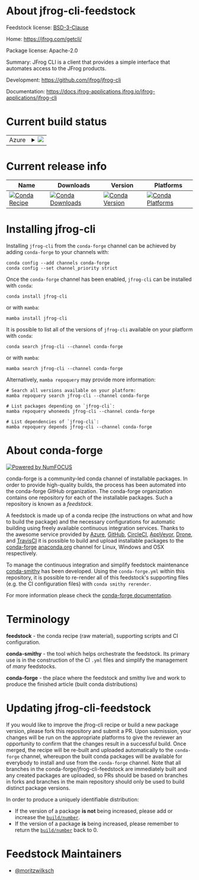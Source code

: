 About jfrog-cli-feedstock
=========================

Feedstock license: [BSD-3-Clause](https://github.com/conda-forge/jfrog-cli-feedstock/blob/main/LICENSE.txt)

Home: https://jfrog.com/getcli/

Package license: Apache-2.0

Summary: JFrog CLI is a client that provides a simple interface that automates access to the JFrog products.

Development: https://github.com/jfrog/jfrog-cli

Documentation: https://docs.jfrog-applications.jfrog.io/jfrog-applications/jfrog-cli

Current build status
====================


<table>
    
  <tr>
    <td>Azure</td>
    <td>
      <details>
        <summary>
          <a href="https://dev.azure.com/conda-forge/feedstock-builds/_build/latest?definitionId=23475&branchName=main">
            <img src="https://dev.azure.com/conda-forge/feedstock-builds/_apis/build/status/jfrog-cli-feedstock?branchName=main">
          </a>
        </summary>
        <table>
          <thead><tr><th>Variant</th><th>Status</th></tr></thead>
          <tbody><tr>
              <td>linux_64</td>
              <td>
                <a href="https://dev.azure.com/conda-forge/feedstock-builds/_build/latest?definitionId=23475&branchName=main">
                  <img src="https://dev.azure.com/conda-forge/feedstock-builds/_apis/build/status/jfrog-cli-feedstock?branchName=main&jobName=linux&configuration=linux%20linux_64_" alt="variant">
                </a>
              </td>
            </tr><tr>
              <td>linux_aarch64</td>
              <td>
                <a href="https://dev.azure.com/conda-forge/feedstock-builds/_build/latest?definitionId=23475&branchName=main">
                  <img src="https://dev.azure.com/conda-forge/feedstock-builds/_apis/build/status/jfrog-cli-feedstock?branchName=main&jobName=linux&configuration=linux%20linux_aarch64_" alt="variant">
                </a>
              </td>
            </tr><tr>
              <td>linux_ppc64le</td>
              <td>
                <a href="https://dev.azure.com/conda-forge/feedstock-builds/_build/latest?definitionId=23475&branchName=main">
                  <img src="https://dev.azure.com/conda-forge/feedstock-builds/_apis/build/status/jfrog-cli-feedstock?branchName=main&jobName=linux&configuration=linux%20linux_ppc64le_" alt="variant">
                </a>
              </td>
            </tr><tr>
              <td>osx_64</td>
              <td>
                <a href="https://dev.azure.com/conda-forge/feedstock-builds/_build/latest?definitionId=23475&branchName=main">
                  <img src="https://dev.azure.com/conda-forge/feedstock-builds/_apis/build/status/jfrog-cli-feedstock?branchName=main&jobName=osx&configuration=osx%20osx_64_" alt="variant">
                </a>
              </td>
            </tr><tr>
              <td>osx_arm64</td>
              <td>
                <a href="https://dev.azure.com/conda-forge/feedstock-builds/_build/latest?definitionId=23475&branchName=main">
                  <img src="https://dev.azure.com/conda-forge/feedstock-builds/_apis/build/status/jfrog-cli-feedstock?branchName=main&jobName=osx&configuration=osx%20osx_arm64_" alt="variant">
                </a>
              </td>
            </tr><tr>
              <td>win_64</td>
              <td>
                <a href="https://dev.azure.com/conda-forge/feedstock-builds/_build/latest?definitionId=23475&branchName=main">
                  <img src="https://dev.azure.com/conda-forge/feedstock-builds/_apis/build/status/jfrog-cli-feedstock?branchName=main&jobName=win&configuration=win%20win_64_" alt="variant">
                </a>
              </td>
            </tr>
          </tbody>
        </table>
      </details>
    </td>
  </tr>
</table>

Current release info
====================

| Name | Downloads | Version | Platforms |
| --- | --- | --- | --- |
| [![Conda Recipe](https://img.shields.io/badge/recipe-jfrog--cli-green.svg)](https://anaconda.org/conda-forge/jfrog-cli) | [![Conda Downloads](https://img.shields.io/conda/dn/conda-forge/jfrog-cli.svg)](https://anaconda.org/conda-forge/jfrog-cli) | [![Conda Version](https://img.shields.io/conda/vn/conda-forge/jfrog-cli.svg)](https://anaconda.org/conda-forge/jfrog-cli) | [![Conda Platforms](https://img.shields.io/conda/pn/conda-forge/jfrog-cli.svg)](https://anaconda.org/conda-forge/jfrog-cli) |

Installing jfrog-cli
====================

Installing `jfrog-cli` from the `conda-forge` channel can be achieved by adding `conda-forge` to your channels with:

```
conda config --add channels conda-forge
conda config --set channel_priority strict
```

Once the `conda-forge` channel has been enabled, `jfrog-cli` can be installed with `conda`:

```
conda install jfrog-cli
```

or with `mamba`:

```
mamba install jfrog-cli
```

It is possible to list all of the versions of `jfrog-cli` available on your platform with `conda`:

```
conda search jfrog-cli --channel conda-forge
```

or with `mamba`:

```
mamba search jfrog-cli --channel conda-forge
```

Alternatively, `mamba repoquery` may provide more information:

```
# Search all versions available on your platform:
mamba repoquery search jfrog-cli --channel conda-forge

# List packages depending on `jfrog-cli`:
mamba repoquery whoneeds jfrog-cli --channel conda-forge

# List dependencies of `jfrog-cli`:
mamba repoquery depends jfrog-cli --channel conda-forge
```


About conda-forge
=================

[![Powered by
NumFOCUS](https://img.shields.io/badge/powered%20by-NumFOCUS-orange.svg?style=flat&colorA=E1523D&colorB=007D8A)](https://numfocus.org)

conda-forge is a community-led conda channel of installable packages.
In order to provide high-quality builds, the process has been automated into the
conda-forge GitHub organization. The conda-forge organization contains one repository
for each of the installable packages. Such a repository is known as a *feedstock*.

A feedstock is made up of a conda recipe (the instructions on what and how to build
the package) and the necessary configurations for automatic building using freely
available continuous integration services. Thanks to the awesome service provided by
[Azure](https://azure.microsoft.com/en-us/services/devops/), [GitHub](https://github.com/),
[CircleCI](https://circleci.com/), [AppVeyor](https://www.appveyor.com/),
[Drone](https://cloud.drone.io/welcome), and [TravisCI](https://travis-ci.com/)
it is possible to build and upload installable packages to the
[conda-forge](https://anaconda.org/conda-forge) [anaconda.org](https://anaconda.org/)
channel for Linux, Windows and OSX respectively.

To manage the continuous integration and simplify feedstock maintenance
[conda-smithy](https://github.com/conda-forge/conda-smithy) has been developed.
Using the ``conda-forge.yml`` within this repository, it is possible to re-render all of
this feedstock's supporting files (e.g. the CI configuration files) with ``conda smithy rerender``.

For more information please check the [conda-forge documentation](https://conda-forge.org/docs/).

Terminology
===========

**feedstock** - the conda recipe (raw material), supporting scripts and CI configuration.

**conda-smithy** - the tool which helps orchestrate the feedstock.
                   Its primary use is in the construction of the CI ``.yml`` files
                   and simplify the management of *many* feedstocks.

**conda-forge** - the place where the feedstock and smithy live and work to
                  produce the finished article (built conda distributions)


Updating jfrog-cli-feedstock
============================

If you would like to improve the jfrog-cli recipe or build a new
package version, please fork this repository and submit a PR. Upon submission,
your changes will be run on the appropriate platforms to give the reviewer an
opportunity to confirm that the changes result in a successful build. Once
merged, the recipe will be re-built and uploaded automatically to the
`conda-forge` channel, whereupon the built conda packages will be available for
everybody to install and use from the `conda-forge` channel.
Note that all branches in the conda-forge/jfrog-cli-feedstock are
immediately built and any created packages are uploaded, so PRs should be based
on branches in forks and branches in the main repository should only be used to
build distinct package versions.

In order to produce a uniquely identifiable distribution:
 * If the version of a package **is not** being increased, please add or increase
   the [``build/number``](https://docs.conda.io/projects/conda-build/en/latest/resources/define-metadata.html#build-number-and-string).
 * If the version of a package **is** being increased, please remember to return
   the [``build/number``](https://docs.conda.io/projects/conda-build/en/latest/resources/define-metadata.html#build-number-and-string)
   back to 0.

Feedstock Maintainers
=====================

* [@moritzwilksch](https://github.com/moritzwilksch/)

